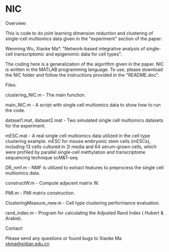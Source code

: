 # NIC
Overview:

This is code to do joint learning dimension reduction and clustering of single-cell multiomics data given in the "experiment" section of the paper: 

Wenming Wu, Xiaoke Ma*. "Network-based integrative analysis of single-cell transcriptomic and epigenomic data for cell types".

The coding here is a generalization of the algorithm given in the paper. NIC is written in the MATLAB programming language. To use, please download the NIC folder and follow the instructions provided in the "README.doc".

Files:

clustering_NIC.m - The main function.

main_NIC.m - A script with single cell multiomics data to show how to run the code.

dataset1.mat, dataset2.mat - Two simulated single cell multiomics datasets for the experiment. 

mESC.mat - A real single cell multiomics data utilized in the cell type clustering example. mESC for mouse embryonic stem cells (mESCs), including 13 cells cultured in 2i media and 64 serum-grown cells, which were profiled by parallel single-cell methylation and transcriptome sequencing technique scM&T-seq

DR_nmf.m - NMF is utilized to extract features to preprocess the single cell multiomics data.

constructW.m - Compute adjacent matrix W.

PMI.m - PMI matrix construction.

ClusteringMeasure_new.m - Cell type clustering performance evaluation.

rand_index.m - Program for calculating the Adjusted Rand Index ( Hubert & Arabie).

Contact:

Please send any questions or found bugs to Xiaoke Ma xkma@xidian.edu.cn 
